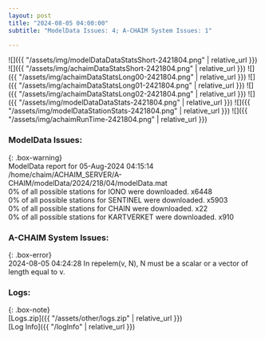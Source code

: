 ```yaml
---
layout: post
title: "2024-08-05 04:00:00"
subtitle: "ModelData Issues: 4; A-CHAIM System Issues: 1"

---
```


![]({{ "/assets/img/modelDataDataStatsShort-2421804.png" | relative_url }})
![]({{ "/assets/img/achaimDataStatsShort-2421804.png" | relative_url }})
![]({{ "/assets/img/achaimDataStatsLong00-2421804.png" | relative_url }})
![]({{ "/assets/img/achaimDataStatsLong01-2421804.png" | relative_url }})
![]({{ "/assets/img/achaimDataStatsLong02-2421804.png" | relative_url }})
![]({{ "/assets/img/modelDataDataStats-2421804.png" | relative_url }})
![]({{ "/assets/img/modelDataStationStats-2421804.png" | relative_url }})
![]({{ "/assets/img/achaimRunTime-2421804.png" | relative_url }})


### ModelData Issues:  
  
{: .box-warning}  
 ModelData report for 05-Aug-2024 04:15:14   
 /home/chaim/ACHAIM_SERVER/A-CHAIM/modelData/2024/218/04/modelData.mat   
 0% of all possible stations for IONO were downloaded. x6448   
 0% of all possible stations for SENTINEL were downloaded. x5903   
 0% of all possible stations for CHAIN were downloaded. x22   
 0% of all possible stations for KARTVERKET were downloaded. x910   
  
### A-CHAIM System Issues:  
  
{: .box-error}  
2024-08-05 04:24:28 In repelem(v, N), N must be a scalar or a vector of length equal to v.  

### Logs:  
  
{: .box-note}  
[Logs.zip]({{ "/assets/other/logs.zip" | relative_url }})  
[Log Info]({{ "/logInfo" | relative_url }})  
